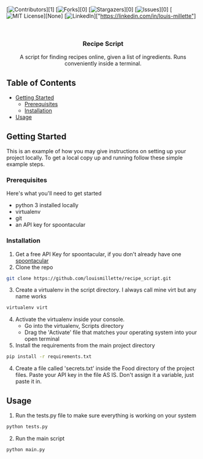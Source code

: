 [![Contributors][contributors-shield]][1]
[![Forks][forks-shield]][0]
[![Stargazers][stars-shield]][0]
[![Issues][issues-shield]][0]
[![MIT License][license-shield]][None]
[![LinkedIn][linkedin-shield]]["https://linkedin.com/in/louis-millette"]



<!-- PROJECT LOGO -->
<br />
<p align="center">
  <h3 align="center">Recipe Script</h3>
  <p align="center">
    A script for finding recipes online, given a list of ingredients.  Runs conveniently inside a terminal.
  </p>
</p>



<!-- TABLE OF CONTENTS -->
## Table of Contents

* [Getting Started](#getting-started)
  * [Prerequisites](#prerequisites)
  * [Installation](#installation)
* [Usage](#usage)


<!-- GETTING STARTED -->
## Getting Started

This is an example of how you may give instructions on setting up your project locally.
To get a local copy up and running follow these simple example steps.

### Prerequisites

Here's what you'll need to get started
* python 3 installed locally
* virtualenv
* git
* an API key for spoontacular


### Installation

1. Get a free API Key for spoontacular, if you don't already have one [spoontacular](https://spoonacular.com/food-api)
2. Clone the repo
```sh
git clone https://github.com/louismillette/recipe_script.git
```
3. Create a virtualenv in the script directory.  I always call mine virt but any name works
```sh
virtualenv virt
```
4. Activate the virtualenv inside your console.
	- Go into the virtualenv, Scripts directory
	- Drag the 'Activate' file that matches your operating system into your open terminal
5. Install the requirements from the main project directory
```sh
pip install -r requirements.txt
```
4. Create a file called 'secrets.txt' inside the Food directory of the project files.  Paste your API key in the file AS IS.  Don't assign it a variable, just paste it in.

<!-- USAGE EXAMPLES -->
## Usage

1. Run the tests.py file to make sure everything is working on your system
```sh
python tests.py
```

2. Run the main script
```sh
python main.py
```

<!-- MARKDOWN LINKS & IMAGES -->
<!-- https://www.markdownguide.org/basic-syntax/#reference-style-links -->
[contributors-shield]: https://img.shields.io/github/contributors/othneildrew/Best-README-Template.svg?style=flat-square
[forks-shield]: https://img.shields.io/github/forks/othneildrew/Best-README-Template.svg?style=flat-square
[stars-shield]: https://img.shields.io/github/stars/othneildrew/Best-README-Template.svg?style=flat-square
[issues-shield]: https://img.shields.io/github/issues/othneildrew/Best-README-Template.svg?style=flat-square
[license-shield]: https://img.shields.io/github/license/othneildrew/Best-README-Template.svg?style=flat-square
[linkedin-shield]: https://img.shields.io/badge/-LinkedIn-black.svg?style=flat-square&logo=linkedin&colorB=555
